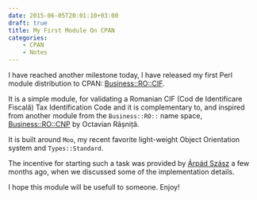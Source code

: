 ```yaml
---
date: 2015-06-05T20:01:10+03:00
draft: true
title: My First Module On CPAN
categories:
    - CPAN
    - Notes
---
```


I have reached another milestone today, I have released my first Perl
module distribution to CPAN:
[Business::RO::CIF](https://metacpan.org/release/Business-RO-CIF).

It is a simple module, for validating a Romanian CIF (Cod de
Identificare Fiscală) Tax Identification Code and it is complementary
to, and inspired from another module from the `Business::RO::` name
space,
[Business::RO::CNP](https://metacpan.org/release/Business-RO-CNP) by
Octavian Râșniță.

It is built around `Moo`, my recent favorite light-weight Object
Orientation system and `Types::Standard`.

The incentive for starting such a task was provided by [Árpád
Szász](http://www.plenum.ro/) a few months ago, when we discussed some
of the implementation details.

I hope this module will be usefull to someone.  Enjoy!
